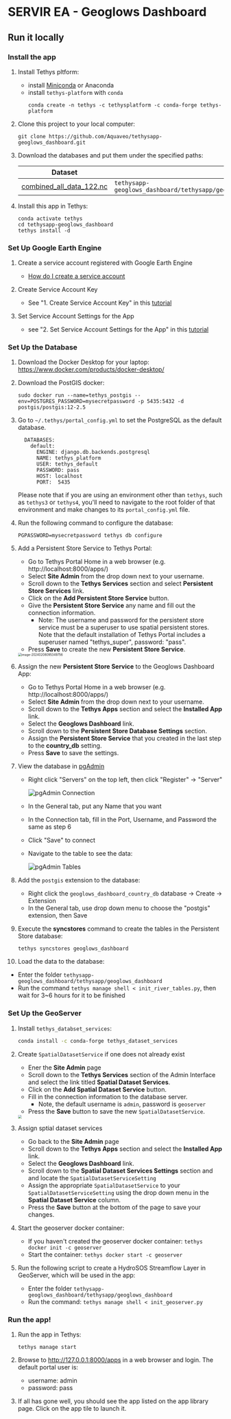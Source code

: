 # SERVIR EA - Geoglows Dashboard

## Run it locally

### Install the app

1. Install Tethys pltform:
    - install [Miniconda](https://docs.conda.io/projects/miniconda/en/latest/) or Anaconda
    - install `tethys-platform` with `conda`
      ```
      conda create -n tethys -c tethysplatform -c conda-forge tethys-platform
      ```

2. Clone this project to your local computer:
    ```
    git clone https://github.com/Aquaveo/tethysapp-geoglows_dashboard.git
    ```

3. Download the databases and put them under the specified paths:

    | Dataset                                                      | Path                                                         |
    | ------------------------------------------------------------ | ------------------------------------------------------------ |
    | [combined_all_data_122.nc](https://byu.app.box.com/s/j67orkjccn2u0bgwe38bj2dxy4yuo3xp) | `tethysapp-geoglows_dashboard/tethysapp/geoglows_dashboard/workspaces/app_workspace/hydrosos/streamflow/vpu_122` |


4. Install this app in Tethys:

    ```
    conda activate tethys
    cd tethysapp-geoglows_dashboard
    tethys install -d
    ```

### Set Up Google Earth Engine

1. Create a service account registered with Google Earth Engine
    - [How do I create a service account](https://developers.google.com/earth-engine/guides/service_account#how-do-i-create-a-service-account) 

2. Create Service Account Key
    - See "1. Create Service Account Key" in this [tutorial](http://docs.tethysplatform.org/en/stable/tutorials/google_earth_engine/part_3/service_account.html)

3. Set Service Account Settings for the App
    - see "2. Set Service Account Settings for the App" in this [tutorial](http://docs.tethysplatform.org/en/stable/tutorials/google_earth_engine/part_3/prepare.html)

### Set Up the Database
1. Download the Docker Desktop for your laptop: https://www.docker.com/products/docker-desktop/

2. Download the PostGIS docker:

   ```shell
   sudo docker run --name=tethys_postgis --env=POSTGRES_PASSWORD=mysecretpassword -p 5435:5432 -d postgis/postgis:12-2.5
   ```

3. Go to `~/.tethys/portal_config.yml` to set the PostgreSQL as the default database. 

   ```
     DATABASES:
       default:
         ENGINE: django.db.backends.postgresql
         NAME: tethys_platform
         USER: tethys_default
         PASSWORD: pass
         HOST: localhost
         PORT:  5435
   ```

   Please note that if you are using an environment other than `tethys`, such as `tethys3` or `tethys4`, you'll need to navigate to the root folder of that environment and make changes to its `portal_config.yml` file.

4. Run the following command to configure the database:

   ```
   PGPASSWORD=mysecretpassword tethys db configure
   ```

5. Add a Persistent Store Service to Tethys Portal: 

   - Go to Tethys Portal Home in a web browser (e.g. http://localhost:8000/apps/)
   - Select **Site Admin** from the drop down next to your username.
   - Scroll down to the **Tethys Services** section and select **Persistent Store Services** link.
   - Click on the **Add Persistent Store Service** button.
   - Give the **Persistent Store Service** any name and fill out the connection information.
     - Note: The username and password for the persistent store service must be a superuser to use spatial persistent stores. Note that the default installation of Tethys Portal includes a superuser named "tethys_super", password: "pass".
   - Press **Save** to create the new **Persistent Store Service**.

   <img src="./tethysapp/geoglows_dashboard/public/images/persistent store service.png" alt="image-20240208095349756" style="zoom:50%;" />

6. Assign the new **Persistent Store Service** to the Geoglows Dashboard App:

   - Go to Tethys Portal Home in a web browser (e.g. http://localhost:8000/apps/)
   - Select **Site Admin** from the drop down next to your username.
   - Scroll down to the **Tethys Apps** section and select the **Installed App** link.
   - Select the **Geoglows Dashboard** link.
   - Scroll down to the **Persistent Store Database Settings** section.
   - Assign the **Persistent Store Service** that you created in the last step to the **country_db** setting.
   - Press **Save** to save the settings.

7. View the database in [pgAdmin](https://www.pgadmin.org/download/)

   - Right click "Servers" on the top left, then click "Register" -> "Server"

     <img src="./tethysapp/geoglows_dashboard/public/images/pgAdmin connection.jpg" alt="pgAdmin Connection" />

   - In the General tab, put any Name that you want

   - In the Connection tab, fill in the Port, Username, and Password the same as step 6

   - Click "Save" to connect

   - Navigate to the table to see the data: 

     <img src="./tethysapp/geoglows_dashboard/public/images/pgAdmin tables.jpg" alt="pgAdmin Tables" />

8. Add the `postgis` extension to the database:

   - Right click the `geoglows_dashboard_country_db` database -> Create -> Extension
   - In the General tab, use drop down menu to choose the "postgis" extension, then Save 

9. Execute the **syncstores** command to create the tables in the Persistent Store database: 

   ```shell
   tethys syncstores geoglows_dashboard
   ```

10. Load the data to the database:
   - Enter the folder `tethysapp-geoglows_dashboard/tethysapp/geoglows_dashboard`
   - Run the command `tethys manage shell < init_river_tables.py`, then wait for 3~6 hours for it to be finished

### Set Up the GeoServer 

1. Install `tethys_databset_services`:

   ```bash
   conda install -c conda-forge tethys_dataset_services
   ```

2. Create `SpatialDatasetService` if one does not already exist

   - Ener the **Site Admin** page
   - Scroll down to the **Tethys Services** section of the Admin Interface and select the link titled **Spatial Dataset Services**.
   - Click on the **Add Spatial Dataset Service** button.
   - Fill in the connection information to the database server.
     - Note, the default username is `admin`, password is `geoserver`
   - Press the **Save** button to save the new `SpatialDatasetService`.

   <img src="./tethysapp/geoglows_dashboard/public/images/geoserver-setting.jpg" style="zoom:50%;" />

3. Assign sptial dataset services

   - Go back to the **Site Admin** page
   - Scroll down to the **Tethys Apps** section and select the **Installed App** link.
   - Select the **Geoglows Dashboard** link.
   - Scroll down to the **Spatial Dataset Services Settings** section and and locate the `SpatialDatasetServiceSetting`
   - Assign the appropriate `SpatialDatasetService` to your `SpatialDatasetServiceSetting` using the drop down menu in the **Spatial Dataset Service** column.
   - Press the **Save** button at the bottom of the page to save your changes.

4. Start the geoserver docker container: 

   - If you haven't created the geoserver docker container: `tethys docker init -c geoserver`
   - Start the container: `tethys docker start -c geoserver`

5. Run the following script to create a HydroSOS Streamflow Layer in GeoServer, which will be used in the app: 

   - Enter the folder `tethysapp-geoglows_dashboard/tethysapp/geoglows_dashboard`
   - Run the command: `tethys manage shell < init_geoserver.py`

### Run the app!

1. Run the app in Tethys:
    ```
    tethys manage start
    ```

2. Browse to http://127.0.0.1:8000/apps in a web browser and login. The default portal user is:
    - username: admin
    - password: pass

3. If all has gone well, you should see the app listed on the app library page. Click on the app tile to launch it.
